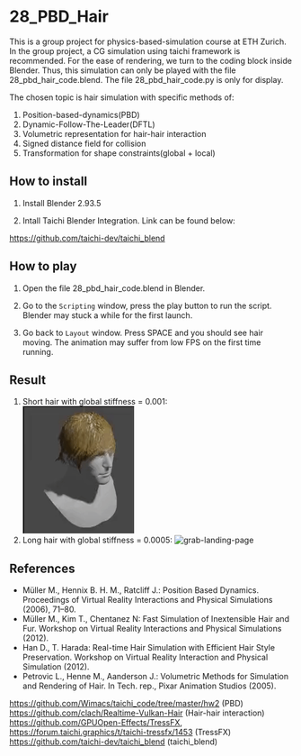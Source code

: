 # 28_PBD_Hair

This is a group project for physics-based-simulation course at ETH Zurich. In the group project, a CG simulation using taichi framework is recommended. For the ease of rendering, we turn to the coding block inside Blender. Thus, this simulation can only be played with the file 28_pbd_hair_code.blend. The file 28_pbd_hair_code.py is only for display. 

The chosen topic is hair simulation with specific methods of:
1. Position-based-dynamics(PBD)
2. Dynamic-Follow-The-Leader(DFTL)
3. Volumetric representation for hair-hair interaction
4. Signed distance field for collision
5. Transformation for shape constraints(global + local)


## How to install

1. Install Blender 2.93.5

2. Intall Taichi Blender Integration. Link can be found below:

https://github.com/taichi-dev/taichi_blend


## How to play 

1. Open the file 28_pbd_hair_code.blend in Blender. 

2. Go to the ``Scripting`` window, press the play button to run the script. Blender may stuck a while for the first launch.

3. Go back to ``Layout`` window. Press SPACE and you should see hair moving. The animation may suffer from low FPS on the first time running. 

## Result

1. Short hair with global stiffness = 0.001:  
![grab-landing-page](https://github.com/loOong-Cheng/HairSimulation--Physics-based-simulation-of-computer-graphics/blob/main/ezgif-7-182873e7ee3d.gif)
2. Long hair with global stiffness = 0.0005:
![grab-landing-page](https://github.com/loOong-Cheng/HairSimulation--Physics-based-simulation-of-computer-graphics/blob/main/ezgif-2-974bfea1b818.gif)

## References
- Müller M., Hennix B. H. M., Ratcliff J.: Position Based Dynamics. Proceedings of Virtual Reality Interactions and Physical Simulations (2006), 71–80.
- Müller M., Kim T., Chentanez N: Fast Simulation of Inextensible Hair and Fur. Workshop on Virtual Reality Interactions and Physical Simulations (2012).
- Han D., T. Harada: Real-time Hair Simulation with Efficient Hair Style Preservation. Workshop on Virtual Reality Interaction and Physical Simulation (2012).
- Petrovic L., Henne M., Aanderson J.: Volumetric Methods for Simulation and Rendering of Hair. In Tech. rep., Pixar Animation Studios (2005).

https://github.com/Wimacs/taichi_code/tree/master/hw2 (PBD)
https://github.com/clach/Realtime-Vulkan-Hair (Hair-hair interaction)
https://github.com/GPUOpen-Effects/TressFX, https://forum.taichi.graphics/t/taichi-tressfx/1453 (TressFX)
https://github.com/taichi-dev/taichi_blend (taichi_blend)

